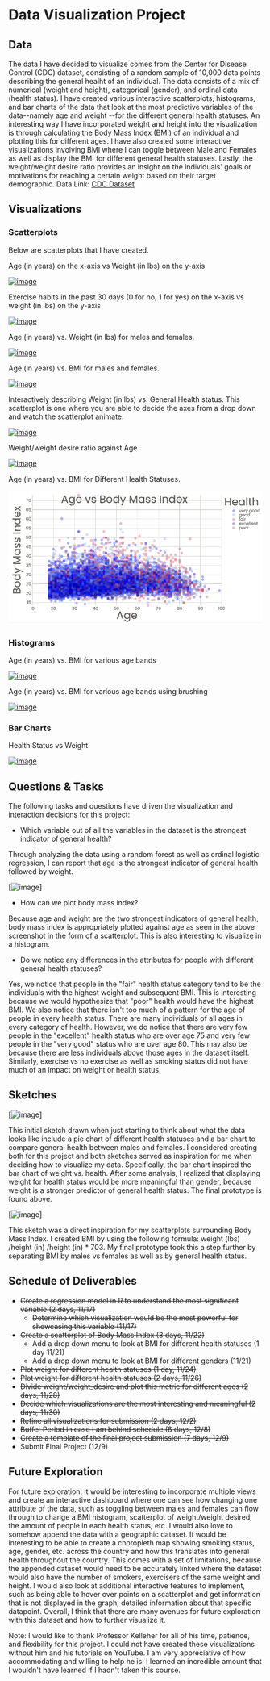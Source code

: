 # Data Visualization Project

## Data

The data I have decided to visualize comes from the Center for Disease Control (CDC) dataset, consisting of a random sample of 10,000 data points describing the general healht of an individual.  The data consists of a mix of numerical (weight and height), categorical (gender), and ordinal data (health status). 
I have created various interactive scatterplots, histograms, and bar charts of the data that look at the most predictive variables of the data--namely age and weight --for the different general health statuses. An interesting way I have incorporated weight and height into the visualization is through calculating the Body Mass Index (BMI) of an  individual and plotting this for different ages. I have also created some interactive visualizations involving BMI where I can toggle between Male and Females as well as display the BMI for different general health statuses. Lastly, the weight/weight desire ratio provides an insight on the individuals' goals or motivations for reaching a certain weight based on their target demographic. 
Data Link: [CDC Dataset](https://gist.github.com/ridhimasaxena/a45f4774ff99a80bb5f71ca575f64ec3 "CDC Dataset")

## Visualizations

### Scatterplots

Below are scatterplots that I have created.  

Age (in years) on the x-axis vs Weight (in lbs) on the y-axis

[![image](https://github.com/ridhimasaxena/dataviz-project-template-proposal/blob/master/agevsweight.png)](https://vizhub.com/ridhimasaxena/ce31146b95a5497d96ec57e0670ff732)


Exercise habits in the past 30 days (0 for no, 1 for yes) on the x-axis vs weight (in lbs) on the y-axis

[![image](https://github.com/ridhimasaxena/dataviz-project-template-proposal/blob/master/exerciseandweight.png)](https://vizhub.com/ridhimasaxena/b8bbdb49bb93485d97c8c1f011615c3a)

Age (in years) vs. Weight (in lbs) for males and females.

[![image](https://github.com/ridhimasaxena/Data-Visualization-Project-Proposal/blob/master/AgeVsWeightMF.png)](https://vizhub.com/ridhimasaxena/1ed5e04673d1404e99489272bb952d0d?file=index.js)

Age (in years) vs. BMI for males and females.

[![image](https://github.com/ridhimasaxena/Data-Visualization-Project-Proposal/blob/master/BMIvsAge_Updated.png)](https://vizhub.com/ridhimasaxena/23b7d479ee634e768b90dd3beb39784c?edit=files)

Interactively describing Weight (in lbs) vs. General Health status. This scatterplot is one where you are able to decide the axes from a drop down and watch the scatterplot animate. 

[![image](https://github.com/ridhimasaxena/Data-Visualization-Project-Proposal/blob/master/GenHealthWeight.png)](https://vizhub.com/ridhimasaxena/fae2b6a65fd347d8a2022765bb55afbe?edit=files)

Weight/weight desire ratio against Age

[![image](https://github.com/ridhimasaxena/Data-Visualization-Project-Proposal/blob/master/WeightbyDesiredWeight.png)](https://vizhub.com/ridhimasaxena/3ab2a629c01a4a2eac6136f9f9c37e58?edit=files)

Age (in years) vs. BMI for Different Health Statuses.

[![image](https://github.com/ridhimasaxena/Data-Visualization-Final-Project/blob/master/BMI_HealthStatus.png)](https://vizhub.com/ridhimasaxena/2b07073be0b34036bbde1a5d063934c8?edit=files&file=index.js)

### Histograms

Age (in years) vs. BMI for various age bands

[![image](https://github.com/ridhimasaxena/Data-Visualization-Project-Proposal/blob/master/Hist_BMI_Age.png)](https://vizhub.com/ridhimasaxena/b6cfe11d312d40e08da9d2568cc78406)

Age (in years) vs. BMI for various age bands using brushing

[![image](https://github.com/ridhimasaxena/Data-Visualization-Project-Proposal/blob/master/Hist_Brushing.png)](https://vizhub.com/ridhimasaxena/bced0f0db29a47c394c792bd01185bc0)


### Bar Charts

Health Status vs Weight

[![image](https://github.com/ridhimasaxena/Data-Visualization-Project-Proposal/blob/master/GenlHealthvsWeight.png)](https://vizhub.com/ridhimasaxena/165aa99452b747878e817154ac9ff525?edit=files&file=index.js)

## Questions & Tasks

The following tasks and questions have driven the visualization and interaction decisions for this project:

 * Which variable out of all the variables in the dataset is the strongest indicator of general health?


Through analyzing the data using a random forest as well as ordinal logistic regression, I can report that age is the strongest indicator of general health followed by weight. 

[![image](https://github.com/ridhimasaxena/Data-Visualization-Project-Proposal/blob/master/RandomForestResults.png)] 

 * How can we plot body mass index?


Because age and weight are the two strongest indicators of general health, body mass index is appropriately plotted against age as seen in the above screenshot in the form of a scatterplot. This is also interesting to visualize in a histogram. 

 * Do we notice any differences in the attributes for people with different general health statuses?

Yes, we notice that  people in the "fair" health status category tend to be the individuals with the highest weight and subsequent BMI. This is interesting because we would hypothesize that "poor" health would have the highest BMI. We also notice that there isn't too much of a pattern for the age of people in every health status. There are many individuals of all ages in every category of health. However, we do notice that there are very few people in the "excellent" health status who are over age 75 and very few people in the "very good" status who are over age 80. This may also be because there are less individuals above those ages in the dataset itself. Similarly, exercise vs no exercise as well as smoking status did not have much of an impact on weight or health status. 


## Sketches

[![image](https://github.com/ridhimasaxena/dataviz-project-template-proposal/blob/master/Cdc_Sketch.png)]

This initial sketch drawn when just starting to think about what the data looks like include a pie chart of different health statuses and a bar chart to compare general health between males and females. I considered creating both for this project and both sketches served as inspiration for me when deciding how to visualize my data. Specifically, the bar chart inspired the bar chart of weight vs. health. After some analysis, I realized that displaying weight for health status would be more meaningful than gender, because weight is a stronger predictor of general health status. The final prototype is found above. 

[![image](https://github.com/ridhimasaxena/Data-Visualization-Project-Proposal/blob/master/BMIByAge.png)] 

This sketch was a direct inspiration for my scatterplots surrounding Body Mass Index. I created BMI by using the following formula: weight (lbs) /height (in) /height (in) * 703. My final prototype took this a step further by separating BMI by males vs females as well as by general health status. 

## Schedule of Deliverables

 * ~~Create a regression model in R to understand the most significant variable (2 days, 11/17)~~
   * ~~Determine which visualization would be the most powerful for showcasing this variable (11/17)~~
 * ~~Create a scatterplot of Body Mass Index (3 days, 11/22)~~
   * Add a drop down menu to look at BMI for different health statuses (1 day 11/21)
   * Add a drop down menu to look at BMI for different genders (11/21)
 * ~~Plot weight for different health statuses (1 day, 11/24)~~
 * ~~Plot weight for different health statuses (2 days, 11/26)~~
 * ~~Divide weight/weight_desire and plot this metric for different ages (2 days, 11/28)~~
 * ~~Decide which visualizations are the most interesting and meaningful (2 days, 11/30)~~
 * ~~Refine all visualizations for submission (2 days, 12/2)~~
 * ~~Buffer Period in case I am behind schedule (6 days, 12/8)~~
 * ~~Create a template of the final project submission (7 days, 12/9)~~
 * Submit Final Project (12/9)
 

## Future Exploration

For future exploration, it would be interesting to incorporate multiple views and create an interactive dashboard where one can see how changing one attribute of the data, such as toggling between males and females can flow through to change a BMI histogram, scatterplot of weight/weight desired, the amount of people in each health status, etc. I would also love to somehow append the data with a geographic dataset. It would be interesting to be able to create a choropleth map showing smoking status, age, gender, etc. across the country and how this translates into general health throughout the country. This comes with a set of limitations, because the appended dataset would need to be accurately linked where the dataset would also have the number of smokers, exercisers of the same weight and height. I would also look at additional interactive features to implement, such as being able to hover over points on a scatterplot and get information that is not displayed in the graph, detailed information about that specific datapoint. Overall, I think that there are many avenues for future exploration with this dataset and how to further visualize it. 

Note: I would like to thank Professor Kelleher for all of his time, patience, and flexibility for this project. I could not have created these visualizations without him and his tutorials on YouTube. I am very appreciative of how accommodating and willing to help he is. I learned an incredible amount that I wouldn't have learned if I hadn't taken this course. 
